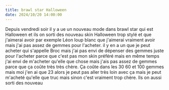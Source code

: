 ```yaml
---
title: brawl star Halloween
date: 2024/10/20 14:00:00
---
```

Depuis vendredi soir il y a ue un nouveau mode dans brawl star qui est Halloween et ils on sorti des nouveau skin Halloween trop stylé et que j'aimerai avoir par exemple Léon loup blanc que j'aimerai vraiment avoir mais j'ai pas assez de gemmes pour l'acheter.
il y en a un que je peut acheter qui s'appelle Broc mais j'ai pas envi de dépenser des gemmes juste pour l'acheter parce que c'est pas mon skin préféré mais en même temps j'ai envi de m'acheter qu'elle que chose mais j'ais pas assez de gemmes parce que ça coûte très très chère. Ça coûte dans les 30 60 et 100 gemmes mais moi j'en ai que 23  alors je peut pas aller très loin avec ça mais je peut m'acheté qu'elle que truc mais sinon c'est vraiment trop chère. Ils on aussi sorti des nouveau




